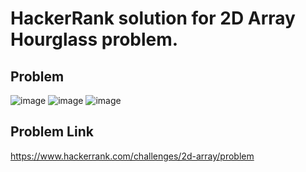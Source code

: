 # HackerRank solution for 2D Array Hourglass problem.

## Problem

![image](https://user-images.githubusercontent.com/18464085/214217314-3ab79781-8538-43c0-ae6d-9a7383d11be5.png)
![image](https://user-images.githubusercontent.com/18464085/214217392-8aae46c5-63e5-40d7-bc0c-b3b8ed92c45c.png)
![image](https://user-images.githubusercontent.com/18464085/214217419-f6c9cfb7-93c7-402f-9ab8-d4633d825825.png)


## Problem Link

https://www.hackerrank.com/challenges/2d-array/problem
